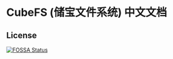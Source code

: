 # CubeFS (储宝文件系统) 中文文档

## License
[![FOSSA Status](https://app.fossa.io/api/projects/git%2Bgithub.com%2Fcubefs%2Fdocs-zh.svg?type=large)](https://app.fossa.io/projects/git%2Bgithub.com%2Fcubefs%2Fdocs-zh?ref=badge_large)

